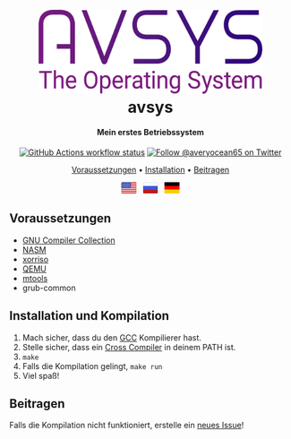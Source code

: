 <h1 align="center">
  <br>
  <a><img src="logo.png" alt="avsys" width="400"></a>
  <br>
  avsys
  <br>
</h1>

<h4 align="center">Mein erstes Betriebssystem</a></h4>

<p align="center">
  <a href="https://github.com/averyocean65/avsys/actions"
    ><img
      src="https://img.shields.io/github/actions/workflow/status/averyocean65/avsys/makefile.yml"
      alt="GitHub Actions workflow status"
  /></a>
  <a href="https://twitter.com/averyocean65"
    ><img
      src="https://img.shields.io/badge/twitter-@averyocean65-1DA1F3?style=flat-square"
      alt="Follow @averyocean65 on Twitter"
  /></a>
</p>


<p align="center">
  <a href="#voraussetzungen">Voraussetzungen</a> •
  <a href="#installing-and-building">Installation</a> •
  <a href="#beitragen">Beitragen</a>
</p>

<p align="center">
  <a href="README.md"
    ><img
      height="20"
      src="flag-us.png"
      alt="English"
  /></a>
  &nbsp;
  <a
    href="README-ru.md"
    ><img
      height="20"
      src="flag-ru.png"
      alt="Русский"
  /></a>
  &nbsp;
  <a
    href="README-de.md"
    ><img
      height="20"
      src="flag-de.png"
      alt="Deutsch"
  /></a>
</p>

## Voraussetzungen
- [GNU Compiler Collection](https://gcc.gnu.org/)
- [NASM](https://www.nasm.us/)
- [xorriso](https://www.gnu.org/software/xorriso/)
- [QEMU](https://www.qemu.org/)
- [mtools](https://www.gnu.org/software/mtools/)
- grub-common

## Installation und Kompilation
1. Mach sicher, dass du den [GCC](https://gcc.gnu.org/) Kompilierer hast.
2. Stelle sicher, dass ein [Cross Compiler](https://wiki.osdev.org/GCC_Cross-Compiler) in deinem PATH ist.
3. ``make``
4. Falls die Kompilation gelingt, ``make run``
5. Viel spaß!

## Beitragen
Falls die Kompilation nicht funktioniert, erstelle ein [neues Issue](https://github.com/averyocean65/avsys/issues/new)!

